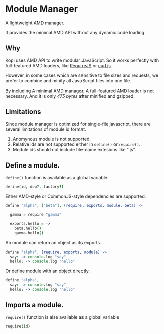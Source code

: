 # Module Manager

A lightweight [AMD](https://github.com/amdjs/amdjs-api/wiki/AMD) manager.

It provides the minimal AMD API without any dynamic code loading.

## Why

Kopi uses AMD API to write modular JavaScript. So it works perfectly
with full-featured AMD loaders, like [RequireJS](http://requirejs.org)
or [curl.js](https://github.com/unscriptable/curl).

However, in some cases which are sensitive to file sizes and requests,
we prefer to combine and minify all JavaScript files into one file.

By including A minimal AMD manager, A full-featured AMD loader is not
necessary. And it is only *475 bytes* after minified and gzipped.

## Limitations

Since module manager is optimized for single-file javascript, there are
several limitations of module id format.

1. Anomynous module is not supported.
2. Relative ids are not supported either in `define()` or `require()`.
3. Module ids should not include file-name extesions like ".js".


## Define a module.

`define()` function is available as a global variable.

```coffeescript
define(id, dep?, factory?)
```

Either AMD-style or CommonJS-style dependencies are supported.

```coffeescript
define "alpha", ["beta"], (require, exports, module, beta) ->

  gamma = require "gamma"

  exports.hello = ->
    beta.hello()
    gamma.hello()

```

An module can return an object as its exports.

```coffeescript
define "alpha", (require, exports, module) ->
  say: -> console.log "say"
  hello: -> console.log "hello"

```

Or define module with an object directly.

```coffeescript
define "alpha",
  say: -> console.log "say"
  hello: -> console.log "hello"

```


## Imports a module.

`require()` function is alse available as a global variable

```coffeescript
require(id)
```


